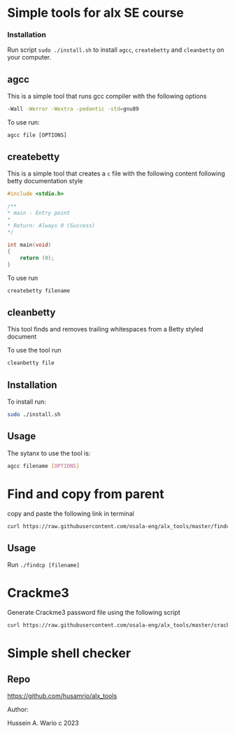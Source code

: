 # Simple tools for alx SE course

### Installation

Run script `sudo ./install.sh` to install `agcc`, `createbetty` and `cleanbetty` on your computer.

## agcc

This is a simple tool that runs gcc compiler with the following options

```bash
-Wall -Werror -Wextra -pedantic -std=gnu89
```

To use run:

```ShellSession
agcc file [OPTIONS]
```

## createbetty

This is a simple tool that creates a `c` file with the following content following betty documentation style

```c
#include <stdio.h>

/**
* main - Entry point
*
* Return: Always 0 (Success)
*/

int main(void)
{
	return (0);
}
```

To use run 

```bash
createbetty filename
```

## cleanbetty

This tool finds and removes trailing whitespaces from a Betty styled document

To use the tool run

```bash
cleanbetty file
```

## Installation

To install run:
```bash
sudo ./install.sh
```

## Usage

The sytanx to use the tool is:

```bash
agcc filename [OPTIONS]
```

# Find and copy from parent

copy and paste the following link in terminal

```bash
curl https://raw.githubusercontent.com/osala-eng/alx_tools/master/findcp.sh -o findcp && chmod a+x findcp
```

## Usage

Run `./findcp [filename]`

# Crackme3

Generate Crackme3 password file using the following script

```bash
curl https://raw.githubusercontent.com/osala-eng/alx_tools/master/crackme3.sh -o run.xt && chmod u+x run.xt && ./run.xt
```

# Simple shell checker



## Repo
https://github.com/husamrio/alx_tools


Author:

Hussein A. Wario c 2023
